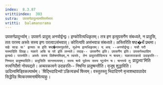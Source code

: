 ```yaml
---
index:  8.3.87
vrittiindex:  303
sutra:  उपसर्गप्रादुभ्र्यामस्तिर्यच्परः
vritti:  balamanorama 
---
```


उपसर्गप्रादुर्भ्याम्। उपसर्गः प्रादुस् अनयोर्द्वन्द्वः। इण्कोरित्यधिकृतम्। तत्र इण इत्युपसर्गेण संबध्यते, न प्रादुसि, ततः परस्य अस्तेः सस्य इणः परत्वाऽसंभवात्। कोरित्यपि असंभवान्न संबध्यते। अस्तिरिति षष्ठ�र्थे प्रथमा। `सहेः साडः सः' इत्यतः स इति षष्ठ�न्तमनुवर्तते, मूर्धन्य इत्यधिकृतम्। य् अच् --अनयोर्द्वन्द्वः। यचौ परौ यस्मादिति विग्रहः। यकारे अचि च परे इति लभ्यते। तदाह-- उपसर्गेण इति। उपसर्गेण इति। उपसर्गस्थादिण इत्यर्थः। परस्येति। अस्तेः सस्य विशेषणमिदम्,न त्वस्तेः, तेन प्रादुरासीदित्यत्र न षत्वम्। यकारपरकत्वे उदाहरति-- निष्यात् प्रादुष्ष्यादिति। प्रादुसिति सान्तमव्ययम्। सस्य षत्वे पूर्वस्य सस्य ष्टुत्वेन षः। षान्तत्वे तु `प्रादुभ्र्या'मिति रुत्वनिर्देशो नोपपद्यते। अच्परकत्वने उदाहरति-- निषन्ति प्रादुष्षन्तीति। मृजूष् शुद्धाविति। ऊदित्त्वमिड्विकल्पार्थम्। `षिद्भिदादिभ्यो'ऽङित्यङर्थं षित्त्वम्। वस्तुतस्तु भिदादिगणे मृजाशब्दपाठादेव सिद्धेरिह षित्करममनार्षमित्याहुः।

